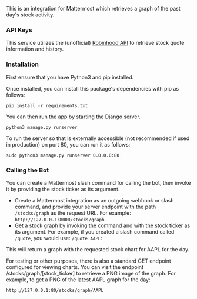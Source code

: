 This is an integration for Mattermost which retrieves a graph of the past day's stock activity.

### API Keys

This service utilizes the (unofficial) [Robinhood API](https://github.com/sanko/Robinhood) to retrieve stock quote information and history.

### Installation

First ensure that you have Python3 and pip installed.

Once installed, you can install this package's dependencies with pip as follows:

```
pip install -r requirements.txt
```

You can then run the app by starting the Django server.

```
python3 manage.py runserver
```

To run the server so that is externally accessible (not recommended if used in production) on port 80, you can run it as follows:
```
sudo python3 manage.py runserver 0.0.0.0:80
```

### Calling the Bot

You can create a Mattermost slash command for calling the bot, then invoke it by providing the stock ticker as its argument.
* Create a Mattermost integration as an outgoing webhook or slash command, and provide your server endpoint with the path `/stocks/graph` as the request URL. For example: `http://127.0.0.1:8000/stocks/graph`.
* Get a stock graph by invoking the command and with the stock ticker as its argument. For example, if you created a slash command called `/quote`, you would use: `/quote AAPL`:

This will return a graph with the requested stock chart for AAPL for the day.

For testing or other purposes, there is also a standard GET endpoint configured for viewing charts. You can visit the endpoint /stocks/graph/[stock_ticker] to retrieve a PNG image of the graph. For example, to get a PNG of the latest AAPL graph for the day:

```
http://127.0.0.1:80/stocks/graph/AAPL
```
